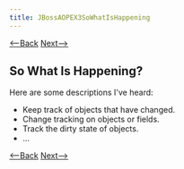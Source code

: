 ```yaml
---
title: JBossAOPEX3SoWhatIsHappening
---
```

[<--Back](JBossAOPEX3WhatIsHappening) [Next-->](JBossAOPEX3Explained)

## So What Is Happening?
Here are some descriptions I've heard:
* Keep track of objects that have changed.
* Change tracking on objects or fields.
* Track the dirty state of objects.
* ...

[<--Back](JBossAOPEX3WhatIsHappening) [Next-->](JBossAOPEX3Explained)
